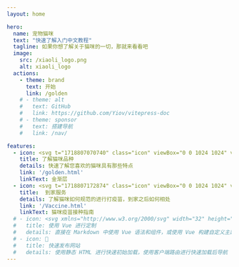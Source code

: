 ```yaml
---
layout: home

hero:
  name: 宠物猫咪
  text: "快速了解入门中文教程"
  tagline: 如果你想了解关于猫咪的一切，那就来看看吧
  image:
    src: /xiaoli_logo.png
    alt: xiaoli_logo
  actions:
    - theme: brand
      text: 开始
      link: /golden
    # - theme: alt
    #   text: GitHub
    #   link: https://github.com/Yiov/vitepress-doc
    # - theme: sponsor
    #   text: 搭建导航
    #   link: /nav/

features:
  - icon: <svg t="1718807070740" class="icon" viewBox="0 0 1024 1024" version="1.1" xmlns="http://www.w3.org/2000/svg" p-id="4787" width="200" height="200"><path d="M1016.428885 566.8864c-10.205867-93.013333-20.855467-140.219733-49.322666-197.12 0 0 85.333333-256 28.4672-361.233067-19.182933-35.4304-210.602667 48.0256-284.4672 105.233067 0 0-113.7664-28.3648-199.099734-28.3648s-199.099733 28.3648-199.099733 28.3648C239.042219 56.558933 47.622485-26.897067 28.439552 8.533333c-56.866133 105.233067 28.4672 361.233067 28.4672 361.233067C28.439552 426.666667 17.755819 473.873067 7.584085 566.8864c-11.264 101.922133 11.127467 183.1936 20.855467 201.1136 11.093333 20.3776 67.345067 86.016 142.2336 142.2336C284.439552 995.566933 455.106219 1024 512.006485 1024c56.900267 0 227.566933-28.433067 341.333334-113.7664 74.888533-56.183467 131.140267-121.856 142.2336-142.2336 9.728-17.92 32.085333-99.191467 20.855466-201.1136z" fill="#FFCC4D" p-id="4788"></path><path d="M512.006485 554.666667c85.333333 0 85.333333 14.2336 85.333334 42.666666S554.673152 682.666667 512.006485 682.666667s-85.333333-56.900267-85.333333-85.333334 0-42.666667 85.333333-42.666666z" fill="#E75A70" p-id="4789"></path><path d="M56.906752 85.333333c12.6976-38.161067 160.426667 28.433067 188.859733 56.900267 0 0-131.9936 85.333333-160.426666 170.666667C85.339819 312.900267 28.439552 170.666667 56.906752 85.333333z m910.199467 0c-12.6976-38.161067-160.426667 28.433067-188.859734 56.900267 0 0 131.9936 85.333333 160.426667 170.666667 0 0 56.900267-142.2336 28.433067-227.566934z" fill="#F18F26" p-id="4790"></path><path d="M140.362752 159.402667c0-40.277333 172.544 39.697067 144.0768 68.164266-28.433067 28.433067-56.866133 45.568-85.333333 74.0352C170.673152 330.0352 140.362752 187.835733 140.362752 159.368533z m743.287467 0c0-40.277333-172.544 39.697067-144.0768 68.164266 28.433067 28.433067 56.866133 45.568 85.333333 74.0352 28.433067 28.433067 58.743467-113.7664 58.743467-142.2336z" fill="#FFCC4D" p-id="4791"></path><path d="M19.940352 711.099733a14.199467 14.199467 0 0 1-8.8064-25.361066c4.608-3.618133 114.346667-88.746667 302.865067-74.069334 7.850667 0.546133 13.687467 7.406933 13.073066 15.223467-0.580267 7.816533-7.304533 14.2336-15.2576 13.073067-177.288533-13.482667-282.043733 67.310933-283.067733 68.130133a14.506667 14.506667 0 0 1-8.8064 3.003733z m252.245333-132.608a14.574933 14.574933 0 0 1-4.232533-0.648533C131.692885 535.278933 19.462485 567.978667 18.301952 568.32a14.199467 14.199467 0 1 1-8.192-27.204267c4.9152-1.501867 121.890133-35.498667 266.274133 9.591467a14.2336 14.2336 0 0 1-4.1984 27.818667z m731.886934 132.608a14.199467 14.199467 0 0 0 8.8064-25.361066c-4.608-3.618133-114.346667-88.746667-302.865067-74.069334a14.199467 14.199467 0 0 0-13.073067 15.223467c0.580267 7.816533 7.304533 14.2336 15.2576 13.073067 177.288533-13.482667 282.043733 67.310933 283.067734 68.130133 2.628267 2.048 5.7344 3.003733 8.8064 3.003733z m-252.245334-132.608c1.365333 0 2.833067-0.2048 4.232534-0.648533 136.260267-42.564267 248.490667-9.864533 249.6512-9.557333a14.199467 14.199467 0 1 0 8.192-27.204267c-4.9152-1.501867-121.924267-35.498667-266.308267 9.591467a14.2336 14.2336 0 0 0 4.232533 27.818666z" fill="#FEE7B8" p-id="4792"></path><path d="M720.424619 728.814933a14.2336 14.2336 0 0 0-15.701334-1.979733l-113.7664 56.900267c-53.213867 26.589867-191.317333 26.9312-192.7168 26.9312a14.2336 14.2336 0 0 0-7.133866 26.5216v0.034133h0.034133v0.034133c2.048 1.160533 4.369067 1.809067 6.826667 1.8432h199.338666c75.605333 0 116.3264-62.1568 127.317334-95.061333a14.199467 14.199467 0 0 0-4.1984-15.223467zM341.339819 512c31.402667 0 56.900267-44.578133 56.900266-99.566933 0-54.954667-25.463467-99.5328-56.900266-99.5328-31.402667 0-56.900267 44.578133-56.900267 99.5328C284.439552 467.421867 309.937152 512 341.339819 512zM682.673152 512c31.402667 0 56.900267-44.578133 56.900267-99.566933 0-54.954667-25.4976-99.5328-56.900267-99.5328s-56.900267 44.578133-56.900267 99.5328C625.772885 467.421867 651.270485 512 682.673152 512zM597.339819 341.333333a28.398933 28.398933 0 0 1-20.138667-48.5376C697.999019 172.032 819.786752 170.666667 824.940885 170.666667a28.433067 28.433067 0 0 1 0.136534 56.900266c-1.8432 0-104.891733 2.730667-207.598934 105.437867A28.3648 28.3648 0 0 1 597.339819 341.333333z m-170.666667 0a28.3648 28.3648 0 0 1-20.138667-8.328533c-103.082667-103.1168-206.506667-105.472-207.530666-105.472a28.501333 28.501333 0 0 1-28.228267-28.5696 28.3648 28.3648 0 0 1 28.330667-28.296533c5.12 0 126.976 1.365333 247.671466 122.129066A28.398933 28.398933 0 0 1 426.673152 341.333333z" fill="#292F33" p-id="4793"></path></svg>
    title: 了解猫咪品种
    details: 快速了解您喜欢的猫咪具有那些特点
    link: '/golden.html'
    linkText: 金渐层
  - icon: <svg t="1718807172874" class="icon" viewBox="0 0 1024 1024" version="1.1" xmlns="http://www.w3.org/2000/svg" p-id="6089" width="200" height="200"><path d="M977.2 973.5c-10.6 10.6-27.7 10.6-38.3 0L756.4 791c-10.6-10.6-10.6-27.7 0-38.3 10.6-10.6 27.7-10.6 38.3 0l182.5 182.5c10.6 10.5 10.6 27.7 0 38.3z" fill="#ED4CA5" p-id="6090"></path><path d="M836.9 761.6l-71.6 71.6c-14.1 14.1-37 14.1-51.1 0L605.7 724.6c-14.1-14.1-14.1-37 0-51.1l71.6-71.6c14.1-14.1 37-14.1 51.1 0l108.5 108.5c14.1 14.2 14.1 37.1 0 51.2z m-97.1-5.1l20.5-20.5-57.4-57.4-20.5 20.5 57.4 57.4zM488.2 272.2l-92.1 92.1c-14.1 14.1-37 14.1-51.1 0s-14.1-37 0-51.1l92.1-92.1c14.1-14.1 37-14.1 51.1 0 14.1 14.1 14.1 37 0 51.1zM565.6 349.6l-92.1 92.1c-14.1 14.1-37 14.1-51.1 0s-14.1-37 0-51.1l92.1-92.1c14.1-14.1 37-14.1 51.1 0 14.1 14.2 14.1 37 0 51.1zM643 427.1l-92.1 92.1c-14.1 14.1-37 14.1-51.1 0-14.1-14.1-14.1-37 0-51.1L592 376c14.1-14.1 37-14.1 51.1 0s14.1 37-0.1 51.1zM720.5 504.5l-92.1 92.1c-14.1 14.1-37 14.1-51.1 0s-14.1-37 0-51.1l92.1-92.1c14.1-14.1 37-14.1 51.1 0s14.1 37 0 51.1z" fill="#FFD500" p-id="6091"></path><path d="M798.7 582.7L586.5 795c-14.1 14.1-37 14.1-51.1 0L123.6 383.2c-14.1-14.1-14.1-37 0-51.1l212.2-212.2c14.1-14.1 37-14.1 51.1 0l411.8 411.8c14.1 14 14.1 36.9 0 51zM560.9 718.3l161.2-161.2-360.7-360.6-161.1 161.2 360.6 360.6z" fill="#ED4CA5" p-id="6092"></path><path d="M470.3 87.6L91.4 466.5c-14.1 14.1-37 14.1-51.1 0-14.1-14.1-14.1-37 0-51.1L419.2 36.5c14.1-14.1 37-14.1 51.1 0s14.1 37 0 51.1zM285.7 69.7L73.5 282c-14.1 14.1-37 14.1-51.1 0s-14.1-37 0-51.1L234.6 18.6c14.1-14.1 37-14.1 51.1 0s14.1 37 0 51.1z" fill="#ED4CA5" p-id="6093"></path><path d="M224.7 325.1c-14.1 14.1-37 14.1-51.1 0l-85-85c-14.1-14.1-14.1-37 0-51.1s37-14.1 51.1 0l85 85c14.1 14.2 14.1 37 0 51.1zM328.9 220.9c-14.1 14.1-37 14.1-51.1 0l-85-85c-14.1-14.1-14.1-37 0-51.1s37-14.1 51.1 0l85 85c14.1 14.1 14.1 37 0 51.1z" fill="#ED4CA5" p-id="6094"></path></svg>
    title:  到家服务
    details: 了解猫咪如何规范的进行打疫苗，到家之后如何相处
    link: '/Vaccine.html'
    linkText: 猫咪疫苗接种指南
  # - icon: <svg xmlns="http://www.w3.org/2000/svg" width="32" height="32"><path fill="#41b883" d="M24.4 3.925H30l-14 24.15L2 3.925h10.71l3.29 5.6 3.22-5.6Z"/><path fill="#41b883" d="m2 3.925 14 24.15 14-24.15h-5.6L16 18.415 7.53 3.925Z"/><path fill="#35495e" d="M7.53 3.925 16 18.485l8.4-14.56h-5.18L16 9.525l-3.29-5.6Z"/></svg>
  #   title: 使用 Vue 进行定制
  #   details: 直接在 Markdown 中使用 Vue 语法和组件，或使用 Vue 构建自定义主题
  # - icon: 🚀
  #   title: 快速发布网站
  #   details: 使用静态 HTML 进行快速初始加载，使用客户端路由进行快速加载后导航
---
```


<style>
:root {
  --vp-home-hero-name-color: transparent;
  --vp-home-hero-name-background: -webkit-linear-gradient(120deg, #bd34fe, #41d1ff);


  --vp-home-hero-image-background-image: linear-gradient(-45deg, #bd34fe 50%, #47caff 50%);
  --vp-home-hero-image-filter: blur(40px);
}

</style>
